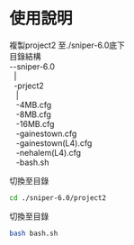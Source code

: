 # 使用說明
複製project2 至./sniper-6.0底下  
目錄結構  
--sniper-6.0  
&nbsp;&nbsp;|  
&nbsp;&nbsp;-prject2  
&nbsp;&nbsp;&nbsp;|  
&nbsp;&nbsp;&nbsp;-4MB.cfg  
&nbsp;&nbsp;&nbsp;-8MB.cfg  
&nbsp;&nbsp;&nbsp;-16MB.cfg  
&nbsp;&nbsp;&nbsp;-gainestown.cfg  
&nbsp;&nbsp;&nbsp;-gainestown(L4).cfg  
&nbsp;&nbsp;&nbsp;-nehalem(L4).cfg  
&nbsp;&nbsp;&nbsp;-bash.sh  
 
切換至目錄  
```bash
cd ./sniper-6.0/project2
```
 
切換至目錄  
```bash
bash bash.sh
```
